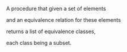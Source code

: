 A procedure that given a set of elements

and an equivalence relation for these elements 

returns a list of equivalence classes, 

each class being a subset. 
